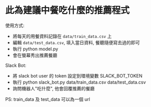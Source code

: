 # 此為建議中餐吃什麼的推薦程式 #

使用方式:
* 將每天的用餐資料記錄在 `data/train_data.csv` 上
* 編輯 `data/test_data.csv`, 填入當日資料, 餐聽隨便寫去過的即可
* 執行 python model.py
* 會在螢幕秀出推薦餐廳

Slack Bot:
* 將 slack bot user 的 token 設定到環境變數 SLACK_BOT_TOKEN
* 執行 python slack_bot.py data/train_data.csv data/test_data.csv
* 詢問機器人"吃什麼", 他會回覆推薦的餐廳

PS: train_data 及 test_data 可以為一個 url


